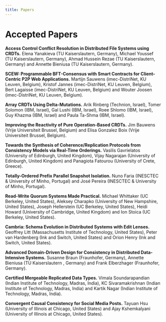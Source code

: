 ```yaml
---
title: Papers
---
```

# Accepted Papers

**Access Control Conflict Resolution in Distributed File Systems using CRDTs.** 
Elena Yanakieva (TU Kaiserslautern, Germany), Michael Youssef (TU Kaiserslautern, Germany), Ahmad Hussein Rezae (TU Kaiserslautern, Germany) and Annette Bieniusa (TU Kaiserslautern, Germany).

**SCEW: Programmable BFT-Consensus with Smart Contracts for Client-Centric P2P Web Applications.** 
Martijn Sauwens (imec-DistriNet, KU Leuven, Belgium), Kristof Jannes (imec-DistriNet, KU Leuven, Belgium), Bert Lagaisse (imec-DistriNet, KU Leuven, Belgium) and Wouter Joosen (imec-DistriNet, KU Leuven, Belgium).

**Array CRDTs Using Delta-Mutations.** 
Arik Rinberg (Technion, Israel), Tomer Solomon (IBM, Israel), Gal Lushi (IBM, Israel), Roee Shlomo (IBM, Israel), Guy Khazma (IBM, Israel) and Paula Ta-Shma (IBM, Israel). 

**Improving the Reactivity of Pure Operation-Based CRDTs.** 
Jim Bauwens (Vrije Universiteit Brussel, Belgium) and Elisa Gonzalez Boix (Vrije Universiteit Brussel, Belgium). 

**Towards the Synthesis of Coherence/Replication Protocols from Consistency Models via Real-Time Orderings.** 
Vasilis Gavrielatos (University of Edinburgh, United Kingdom), Vijay Nagarajan (University of Edinburgh, United Kingdom) and Panagiota Fatourou (University of Crete, Greece). 

**Totally-Ordered Prefix Parallel Snapshot Isolation.** 
Nuno Faria (INESCTEC & University of Minho, Portugal) and José Pereira (INESCTEC & University of Minho, Portugal). 

**Read-Write Quorum Systems Made Practical.** 
Michael Whittaker (UC Berkeley, United States), Aleksey Charapko (University of New Hampshire, United States), Joseph Hellerstein (UC Berkeley, United States), Heidi Howard (University of Cambridge, United Kingdom) and Ion Stoica (UC Berkeley, United States).

**Cambria: Schema Evolution in Distributed Systems with Edit Lenses.** 
Geoffrey Litt (Massachusetts Institute of Technology, United States), Peter van Hardenberg (Ink and Switch, United States) and Orion Henry (Ink and Switch, United States).

**Advanced Domain-Driven Design for Consistency in Distributed Data-Intensive Systems.** 
Susanne Braun (Fraunhofer, Germany), Annette Bieniusa (TU Kaiserslautern , Germany) and Frank Elberzhager (Fraunhofer, Germany).

**Certified Mergeable Replicated Data Types.** 
Vimala Soundarapandian (Indian Institute of Technology, Madras, India), KC Sivaramakrishnan (Indian Institute of Technology, Madras, India) and Kartik Nagar (Indian Institute of Technology, Madras, India).

**Convergent Causal Consistency for Social Media Posts.** 
Tayuan Hsu (University of Illinois at Chicago, United States) and Ajay Kshemkalyani (University of Illinois at Chicago, United States). 
